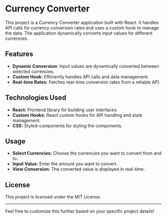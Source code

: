 # Currency Converter

This project is a Currency Converter application built with React. It handles API calls for currency conversion rates and uses a custom hook to manage the data. The application dynamically converts input values for different currencies.

## Features

- **Dynamic Conversion:** Input values are dynamically converted between selected currencies.
- **Custom Hook:** Efficiently handles API calls and data management.
- **Real-time Rates:** Fetches real-time conversion rates from a reliable API.

## Technologies Used

- **React:** Frontend library for building user interfaces.
- **Custom Hooks:** React custom hooks for API handling and state management.
- **CSS:** Styled-components for styling the components.

## Usage

- **Select Currencies:** Choose the currencies you want to convert from and to.
- **Input Value:** Enter the amount you want to convert.
- **View Conversion:** The converted value is displayed in real-time.

## License

This project is licensed under the MIT License.

---

Feel free to customize this further based on your specific project details!